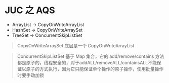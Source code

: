 # JUC 之 AQS
+ ArrayList -> CopyOnWriteArrayList
+ HashSet -> CopyOnWriteArraySet 
+ TreeSet -> ConcurrentSkipListSet
> CopyOnWriteArraySet 底层是一个 CopyOnWriteArrayList

> ConcurrentSkipListSet 基于 Map 集合，它的 add/remove/contains 方法都是原子的，线程安全的，对于addALL/removeALL/containsALL不能保证以原子的方式执行，因为它只能保证单个操作的原子操作，使用批量操作时要手动加锁
